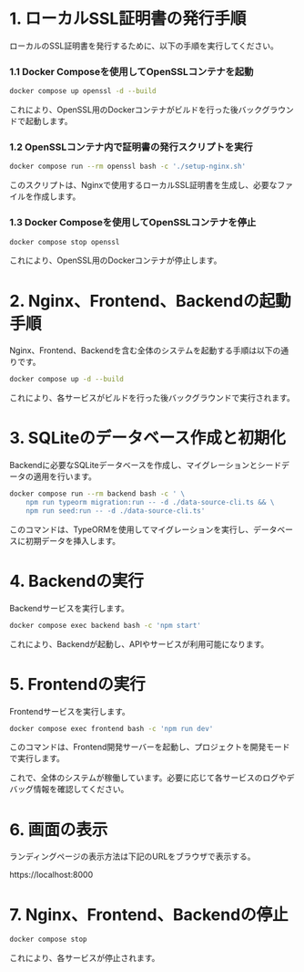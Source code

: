 # 1. ローカルSSL証明書の発行手順

ローカルのSSL証明書を発行するために、以下の手順を実行してください。

### 1.1 Docker Composeを使用してOpenSSLコンテナを起動

```bash
docker compose up openssl -d --build
```

これにより、OpenSSL用のDockerコンテナがビルドを行った後バックグラウンドで起動します。

### 1.2 OpenSSLコンテナ内で証明書の発行スクリプトを実行

```bash
docker compose run --rm openssl bash -c './setup-nginx.sh'
```

このスクリプトは、Nginxで使用するローカルSSL証明書を生成し、必要なファイルを作成します。

### 1.3 Docker Composeを使用してOpenSSLコンテナを停止

```bash
docker compose stop openssl
```

これにより、OpenSSL用のDockerコンテナが停止します。

# 2. Nginx、Frontend、Backendの起動手順

Nginx、Frontend、Backendを含む全体のシステムを起動する手順は以下の通りです。

```bash
docker compose up -d --build
```

これにより、各サービスがビルドを行った後バックグラウンドで実行されます。

# 3. SQLiteのデータベース作成と初期化

Backendに必要なSQLiteデータベースを作成し、マイグレーションとシードデータの適用を行います。

```bash
docker compose run --rm backend bash -c ' \
    npm run typeorm migration:run -- -d ./data-source-cli.ts && \
    npm run seed:run -- -d ./data-source-cli.ts'
```

このコマンドは、TypeORMを使用してマイグレーションを実行し、データベースに初期データを挿入します。


# 4. Backendの実行

Backendサービスを実行します。

```bash
docker compose exec backend bash -c 'npm start'
```

これにより、Backendが起動し、APIやサービスが利用可能になります。

# 5. Frontendの実行

Frontendサービスを実行します。

```bash
docker compose exec frontend bash -c 'npm run dev'
```

このコマンドは、Frontend開発サーバーを起動し、プロジェクトを開発モードで実行します。

これで、全体のシステムが稼働しています。必要に応じて各サービスのログやデバッグ情報を確認してください。

# 6. 画面の表示

ランディングページの表示方法は下記のURLをブラウザで表示する。

https://localhost:8000

# 7. Nginx、Frontend、Backendの停止

```bash
docker compose stop
```

これにより、各サービスが停止されます。